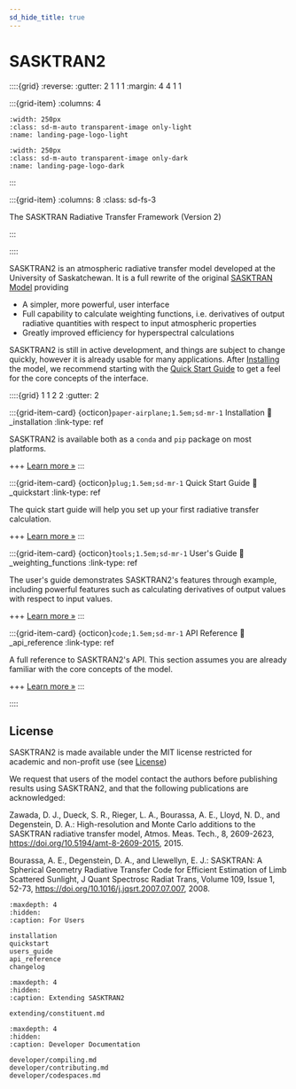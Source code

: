 ```yaml
---
sd_hide_title: true
---
```


# SASKTRAN2

::::{grid}
:reverse:
:gutter: 2 1 1 1
:margin: 4 4 1 1

:::{grid-item}
:columns: 4

```{image} ./_static/sasktran-dark.svg
:width: 250px
:class: sd-m-auto transparent-image only-light
:name: landing-page-logo-light
```

```{image} ./_static/sasktran-light.svg
:width: 250px
:class: sd-m-auto transparent-image only-dark
:name: landing-page-logo-dark
```
:::

:::{grid-item}
:columns: 8
:class: sd-fs-3

The SASKTRAN Radiative Transfer Framework (Version 2)

:::

::::

SASKTRAN2 is an atmospheric radiative transfer model developed at the University of Saskatchewan. It is a full rewrite of the original [SASKTRAN Model](https://github.com/usask-arg/sasktran)
providing

 - A simpler, more powerful, user interface
 - Full capability to calculate weighting functions, i.e. derivatives of output radiative quantities with respect to input atmospheric properties
 - Greatly improved efficiency for hyperspectral calculations

SASKTRAN2 is still in active development, and things are subject to change quickly, however it is already usable for many applications.
After [Installing](_installation) the model, we recommend starting with the [Quick Start Guide](_quickstart) to get a feel for the core concepts of the interface.

::::{grid} 1 1 2 2
:gutter: 2

:::{grid-item-card} {octicon}`paper-airplane;1.5em;sd-mr-1` Installation
:link: _installation
:link-type: ref

SASKTRAN2 is available both as a `conda` and `pip` package on most platforms.

+++
[Learn more »](installation)
:::

:::{grid-item-card} {octicon}`plug;1.5em;sd-mr-1` Quick Start Guide
:link: _quickstart
:link-type: ref

The quick start guide will help you set up your first radiative transfer calculation.

+++
[Learn more »](quickstart)
:::

:::{grid-item-card} {octicon}`tools;1.5em;sd-mr-1` User's Guide
:link: _weighting_functions
:link-type: ref

The user's guide demonstrates SASKTRAN2's features through example, including powerful features
such as calculating derivatives of output values with respect to input values.

+++
[Learn more »](users_guide)
:::

:::{grid-item-card} {octicon}`code;1.5em;sd-mr-1` API Reference
:link: _api_reference
:link-type: ref

A full reference to SASKTRAN2's API.  This section assumes you are already
familiar with the core concepts of the model.

+++
[Learn more »](api_reference)
:::


::::

## License
SASKTRAN2 is made available under the MIT license restricted for academic and non-profit use (see [License](https://github.com/usask-arg/sasktran2/blob/main/license.md))

We request that users of the model contact the authors before publishing results using SASKTRAN2, and that
the following publications are acknowledged:

Zawada, D. J., Dueck, S. R., Rieger, L. A., Bourassa, A. E., Lloyd, N. D., and Degenstein, D. A.: High-resolution and Monte Carlo additions to the SASKTRAN radiative transfer model, Atmos. Meas. Tech., 8, 2609-2623, https://doi.org/10.5194/amt-8-2609-2015, 2015.

Bourassa, A. E., Degenstein, D. A., and Llewellyn, E. J.: SASKTRAN: A Spherical Geometry Radiative Transfer Code for Efficient Estimation of Limb Scattered Sunlight, J Quant Spectrosc Radiat Trans, Volume 109, Issue 1, 52-73, https://doi.org/10.1016/j.jqsrt.2007.07.007, 2008.



```{toctree}
:maxdepth: 4
:hidden:
:caption: For Users

installation
quickstart
users_guide
api_reference
changelog
```

```{toctree}
:maxdepth: 4
:hidden:
:caption: Extending SASKTRAN2

extending/constituent.md
```

```{toctree}
:maxdepth: 4
:hidden:
:caption: Developer Documentation

developer/compiling.md
developer/contributing.md
developer/codespaces.md
```
